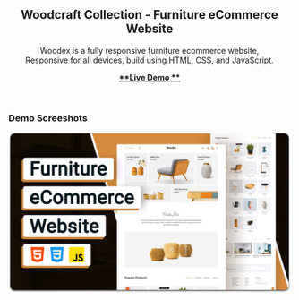 <div align="center">
  

  <br />
  <br />

  <h2 align="center">Woodcraft Collection - Furniture eCommerce Website</h2>

  Woodex is a fully responsive furniture ecommerce website, <br />Responsive for all devices, build using HTML, CSS, and JavaScript.

  <a href="https://codewithsadee.github.io/woodex/"><strong> **Live Demo **</strong></a>

</div>

<br />

### Demo Screeshots

![Woodex Desktop Demo](./readme-images/desktop.png "Desktop Demo")

